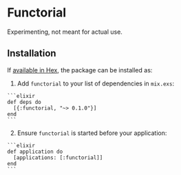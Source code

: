# Functorial

Experimenting, not meant for actual use.

## Installation

If [available in Hex](https://hex.pm/docs/publish), the package can be installed as:

  1. Add `functorial` to your list of dependencies in `mix.exs`:

    ```elixir
    def deps do
      [{:functorial, "~> 0.1.0"}]
    end
    ```

  2. Ensure `functorial` is started before your application:

    ```elixir
    def application do
      [applications: [:functorial]]
    end
    ```

